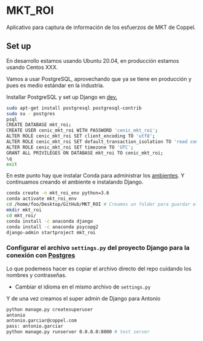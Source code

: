 # MKT_ROI
Aplicativo para captura de información de los esfuerzos de MKT de Coppel. 


## Set up 

En desarrollo estamos usando Ubuntu 20.04, en producción estamos usando Centos XXX.

Vamos a usar PostgreSQL, aprovechando que ya se tiene en producción y pues es medio estándar en la industria. 

Installar PostgreSQL y set up Django en [dev.](https://www.digitalocean.com/community/tutorials/how-to-use-postgresql-with-your-django-application-on-ubuntu-14-04)

```bash 
sudo apt-get install postgresql postgresql-contrib
sudo su - postgres
psql
CREATE DATABASE mkt_roi;
CREATE USER cenic_mkt_roi WITH PASSWORD 'cenic_mkt_roi';
ALTER ROLE cenic_mkt_roi SET client_encoding TO 'utf8';
ALTER ROLE cenic_mkt_roi SET default_transaction_isolation TO 'read committed';
ALTER ROLE cenic_mkt_roi SET timezone TO 'UTC';
GRANT ALL PRIVILEGES ON DATABASE mkt_roi TO cenic_mkt_roi;
\q
exit
```

En este punto hay que instalar Conda para administrar los [ambientes](https://docs.conda.io/projects/conda/en/latest/user-guide/install/linux.html).
Y continuamos creando el ambiente e instalando Django. 

```bash
conda create -n mkt_roi_env python=3.6
conda activate mkt_roi_env 
cd /home/foo/Desktop/GitHub/MKT_ROI # Creamos un folder para guardar el proyecto donde se pueda 
mkdir mkt_roi
cd mkt_roi/
conda install -c anaconda django
conda install -c anaconda psycopg2
django-admin startproject mkt_roi

```

### Configurar el archivo `settings.py` del proyecto Django para la conexión con [Postgres](https://www.digitalocean.com/community/tutorials/how-to-use-postgresql-with-your-django-application-on-ubuntu-14-04)

Lo que podemeos hacer es copiar el archivo directo del repo cuidando los nombres y contraseñas. 

- Cambiar el idioma en el mismo archivo de `settings.py`

Y de una vez creamos el super admin de Django para Antonio 

```bash
python manage.py createsuperuser
antonio
antonio.garciar@coppel.com
pass: antonio.garciar
python manage.py runserver 0.0.0.0:8000 # test server 
```